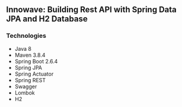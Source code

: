 ## Innowave: Building Rest API with Spring Data JPA and H2 Database

### Technologies ###

* Java 8
* Maven 3.8.4
* Spring Boot 2.6.4
* Spring JPA
* Spring Actuator
* Spring REST
* Swagger
* Lombok
* H2



